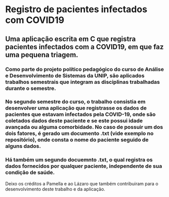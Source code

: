 # Registro de pacientes infectados com COVID19
## Uma aplicação escrita em C que registra pacientes infectados com a COVID19, em que faz uma pequena triagem.
### Como parte do projeto político pedagógico do curso de Análise e Desenvolvimento de Sistemas da UNIP, são aplicados trabalhos semestrais que integram as disciplinas trabalhadas durante o semestre.
### No segundo semestre do curso, o trabalho consistia em desenvolver uma aplicação que registrasse os dados de pacientes que estavam infectados pela COVID-19, onde são coletados dados deste paciente e se este possui idade avançada ou alguma comorbidade. No caso de possuir um dos dois fatores, é gerado um documento .txt (vide exemplo no repositório), onde consta o nome do paciente seguido de alguns dados.
### Há também um segundo docuemnto .txt, o qual registra os dados fornecidos por qualquer paciente, independente de sua condição de saúde.

Deixo os créditos a Pamella e ao Lázaro que também contribuiram para o desenvolvimento deste trabalho e da aplicação.
